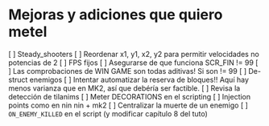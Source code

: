 # Mejoras y adiciones que quiero metel

[ ] Steady_shooters 
[ ] Reordenar x1, y1, x2, y2 para permitir velocidades no potencias de 2
[ ] FPS fijos
[ ] Asegurarse de que funciona SCR_FIN != 99
[ ] Las comprobaciones de WIN GAME son todas aditivas! Si son != 99
[ ] De-struct enemigos
[ ] Intentar automatizar la reserva de bloques!! Aquí hay menos varianza que en MK2, así que debéría ser factible.
[ ] Revisa la detección de tilanims
[ ] Meter DECORATIONS en el scripting
[ ] Injection points como en nin nin + mk2
[ ] Centralizar la muerte de un enemigo
[ ] `ON_ENEMY_KILLED` en el script (y modificar capítulo 8 del tuto)
